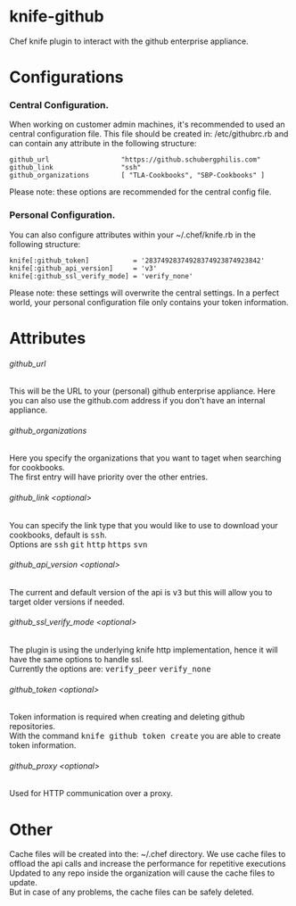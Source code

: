 knife-github
============

Chef knife plugin to interact with the github enterprise appliance.

Configurations
==========

### Central Configuration.
When working on customer admin machines, it's recommended to used an central configuration file.
This file should be created in: /etc/githubrc.rb and can contain any attribute in the following structure:

    github_url			        "https://github.schubergphilis.com"
    github_link             	"ssh"
    github_organizations    	[ "TLA-Cookbooks", "SBP-Cookbooks" ]

Please note: these options are recommended for the central config file.

### Personal Configuration.
You can also configure attributes within your ~/.chef/knife.rb in the following structure:

    knife[:github_token]           = '28374928374928374923874923842'  
    knife[:github_api_version]     = 'v3'  
    knife[:github_ssl_verify_mode] = 'verify_none'

Please note: these settings will overwrite the central settings. 
In a perfect world, your personal configuration file only contains your token information.

Attributes
==========

###### github_url
This will be the URL to your (personal) github enterprise appliance.
Here you can also use the github.com address if you don't have an internal appliance.

###### github_organizations
Here you specify the organizations that you want to taget when searching for cookbooks.  
The first entry will have priority over the other entries.

###### github_link \<optional\>
You can specify the link type that you would like to use to download your cookbooks, default is <tt>ssh</tt>.   
Options are <tt>ssh</tt> <tt>git</tt> <tt>http</tt> <tt>https</tt> <tt>svn</tt> 

###### github_api_version \<optional\>
The current and default version of the api is <tt>v3</tt> but this will allow you to target older versions if needed.

###### github_ssl_verify_mode \<optional\>
The plugin is using the underlying knife http implementation, hence it will have the same options to handle ssl.  
Currently the options are: <tt>verify_peer</tt> <tt>verify_none</tt>   

###### github_token \<optional\>
Token information is required when creating and deleting github repositories.  
With the command <tt>knife github token create</tt> you are able to create token information.

###### github_proxy \<optional\>
Used for HTTP communication over a proxy. 

Other
=====

Cache files will be created into the: ~/.chef directory.
We use cache files to offload the api calls and increase the performance for repetitive executions
Updated to any repo inside the organization will cause the cache files to update.  
But in case of any problems, the cache files can be safely deleted.

